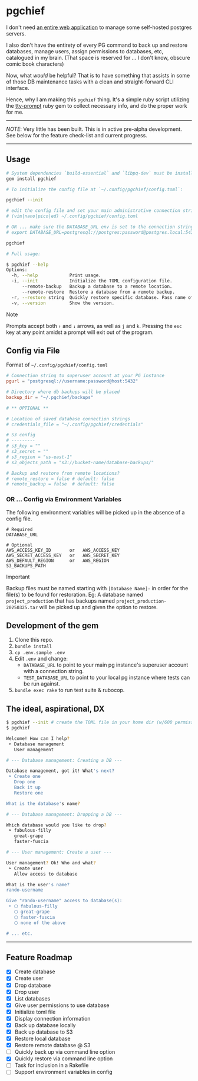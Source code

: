 # pgchief

I don't need [an entire web application](https://www.pgadmin.org/) to manage
some self-hosted postgres servers.

I also don't have the entirety of every PG command to back up and restore
databases, manage users, assign permissions to databases, etc, catalogued in my
brain. (That space is reserved for ... I don't know, obscure comic book characters)

Now, what *would* be helpful? That is to have something that assists in some of those
DB maintenance tasks with a clean and straight-forward CLI interface.

Hence, why I am making this `pgchief` thing. It's a simple ruby script utilizing
the [tty-prompt](https://github.com/piotrmurach/tty-prompt) ruby gem to collect
necessary info, and do the proper work for me.

***

*NOTE*: Very little has been built. This is in active pre-alpha development. See
below for the feature check-list and current progress.

***

## Usage

```sh
# System dependencies `build-essential` and `libpq-dev` must be installed
gem install pgchief

# To initialize the config file at `~/.config/pgchief/config.toml`:

pgchief --init

# edit the config file and set your main administrative connection string
# (vim|nano|pico|ed) ~/.config/pgchief/config.toml

# OR ... make sure the DATABASE_URL env is set to the connection string
# export DATABASE_URL=postgresql://postgres:password@postgres.local:5432

pgchief

# Full usage:

$ pgchief --help
Options:
  -h, --help            Print usage.
  -i, --init            Initialize the TOML configuration file.
      --remote-backup   Backup a database to a remote location.
      --remote-restore  Restore a database from a remote backup.
  -r, --restore string  Quickly restore specific database. Pass name of db.
  -v, --version         Show the version.
```

> [!Note]
> Prompts accept both `↑` and `↓` arrows, as well as `j` and `k`.
> Pressing the `esc` key at any point amidst a prompt will exit out of the
> program.

## Config via File

Format of `~/.config/pgchief/config.toml`

```toml
# Connection string to superuser account at your PG instance
pgurl = "postgresql://username:password@host:5432"

# Directory where db backups will be placed
backup_dir = "~/.pgchief/backups"

# ** OPTIONAL **

# Location of saved database connection strings
# credentials_file = "~/.config/pgchief/credentials"

# S3 config
# ---------
# s3_key = ""
# s3_secret = ""
# s3_region = "us-east-1"
# s3_objects_path = "s3://bucket-name/database-backups/"

# Backup and restore from remote locations?
# remote_restore = false # default: false
# remote_backup = false  # default: false
```

### OR ... Config via Environment Variables

The following environment variables will be picked up in the absence of a config
file.

```env
# Required
DATABASE_URL

# Optional
AWS_ACCESS_KEY_ID       or   AWS_ACCESS_KEY
AWS_SECRET_ACCESS_KEY   or   AWS_SECRET_KEY
AWS_DEFAULT_REGION      or   AWS_REGION
S3_BACKUPS_PATH
```

> [!IMPORTANT]
> Backup files must be named starting with `[Database Name]-` in order for the
> file(s) to be found for restoration. Eg: A database named
> `project_production` that has backups named `project_production-20250325.tar`
> will be picked up and given the option to restore.

## Development of the gem

1. Clone this repo.
2. `bundle install`
3. `cp .env.sample .env`
4. Edit `.env` and change:
   * `DATABASE_URL` to point to your main pg instance's superuser account with a
     connection string.
   * `TEST_DATABASE_URL` to point to your local pg instance where tests can be
     run against.
5. `bundle exec rake` to run test suite & rubocop.

## The ideal, aspirational, DX

```sh
$ pgchief --init # create the TOML file in your home dir (w/600 permissions)
$ pgchief

Welcome! How can I help?
 ‣ Database management
   User management

# --- Database management: Creating a DB ---

Database management, got it! What's next?
 ‣ Create one
   Drop one
   Back it up
   Restore one

What is the database's name?

# --- Database management: Dropping a DB ---

Which database would you like to drop?
 ‣ fabulous-filly
   great-grape
   faster-fuscia

# --- User management: Create a user ---

User management? Ok! Who and what?
 ‣ Create user
   Allow access to database

What is the user's name?
rando-username

Give "rando-username" access to database(s):
 ‣ ⬡ fabulous-filly
   ⬡ great-grape
   ⬡ faster-fuscia
   ⬡ none of the above

# ... etc.
```

***

## Feature Roadmap

* [x] Create database
* [x] Create user
* [x] Drop database
* [x] Drop user
* [x] List databases
* [x] Give user permissions to use database
* [x] Initialize toml file
* [x] Display connection information
* [x] Back up database locally
* [x] Back up database to S3
* [x] Restore local database
* [x] Restore remote database @ S3
* [ ] Quickly back up via command line option
* [x] Quickly restore via command line option
* [ ] Task for inclusion in a Rakefile
* [ ] Support environment variables in config
